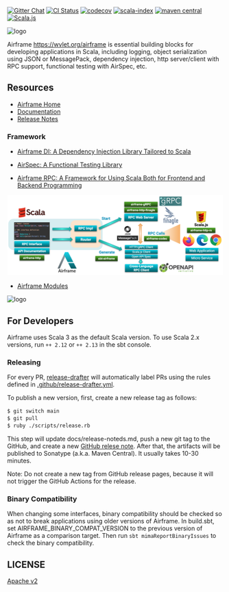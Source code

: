[![Gitter Chat][gitter-badge]][gitter-link] [![CI Status][gha-badge]][gha-link] [![codecov](https://codecov.io/gh/wvlet/airframe/branch/main/graph/badge.svg)](https://codecov.io/gh/wvlet/airframe) [![scala-index][sindex-badge]][sindex-link] [![maven central][central-badge]][central-link] [![Scala.js](https://www.scala-js.org/assets/badges/scalajs-1.0.0.svg)](https://www.scala-js.org)

[circleci-badge]: https://circleci.com/gh/wvlet/airframe.svg?style=svg
[circleci-link]: https://circleci.com/gh/wvlet/airframe
[gha-badge]: https://github.com/wvlet/airframe/workflows/CI/badge.svg
[gha-link]: https://github.com/wvlet/airframe/actions?workflow=CI
[gitter-badge]: https://badges.gitter.im/Join%20Chat.svg
[gitter-link]: https://gitter.im/wvlet/airframe?utm_source=badge&utm_medium=badge&utm_campaign=pr-badge&utm_content=badge
[coverall-badge]: https://coveralls.io/repos/github/wvlet/airframe/badge.svg?branch=main
[coverall-link]: https://coveralls.io/github/wvlet/airframe?branch=main
[sindex-badge]: https://index.scala-lang.org/wvlet/airframe/airframe/latest.svg?color=orange
[sindex-link]: https://index.scala-lang.org/wvlet/airframe
[central-badge]: https://img.shields.io/maven-central/v/org.wvlet.airframe/airframe_2.12.svg?label=maven%20central
[central-link]: https://search.maven.org/search?q=g:%22org.wvlet.airframe%22%20AND%20a:%22airframe_2.12%22


<p><img src="https://github.com/wvlet/airframe/raw/main/logos/airframe-badge-light.png" alt="logo" width="300px"></p>

Airframe https://wvlet.org/airframe is essential building blocks for developing applications in Scala, including logging, object serialization using JSON or MessagePack, dependency injection, http server/client with RPC support, functional testing with AirSpec, etc. 

## Resources

- [Airframe Home](https://wvlet.org/airframe/)
- [Documentation](https://wvlet.org/airframe/docs)
- [Release Notes](https://wvlet.org/airframe/docs/release-notes.html)

### Framework

- [Airframe DI: A Dependency Injection Library Tailored to Scala](https://wvlet.org/airframe/docs/airframe.html)
- [AirSpec: A Functional Testing Library](https://wvlet.org/airframe/docs/airspec.html)

- [Airframe RPC: A Framework for Using Scala Both for Frontend and Backend Programming](https://wvlet.org/airframe/docs/airframe-rpc.html)
<p><img src="https://github.com/wvlet/airframe/raw/main/website/static/img/airframe-rpc/rpc-overview.png" alt="rpc" width="800px"></p>

- [Airframe Modules](https://wvlet.org/airframe/docs/index.html)
<p><img src="https://github.com/wvlet/airframe/raw/main/logos/airframe-overview.png" alt="logo" width="800px"></p>


## For Developers

Airframe uses Scala 3 as the default Scala version. To use Scala 2.x versions, run `++ 2.12` or `++ 2.13` in the sbt console.

### Releasing

For every PR, [release-drafter](https://github.com/release-drafter/release-drafter) will automatically label PRs using the rules defined in [.github/release-drafter.yml](https://github.com/wvlet/airframe/blob/main/.github/release-drafter.yml). 

To publish a new version, first, create a new release tag as follows:

```sh
$ git switch main
$ git pull
$ ruby ./scripts/release.rb
```
This step will update docs/release-noteds.md, push a new git tag to the GitHub, and
create a new [GitHub relese note](https://github.com/wvlet/airframe/releases).
After that, the artifacts will be published to Sonatype (a.k.a. Maven Central). It usually takes 10-30 minutes. 

Note: Do not create a new tag from GitHub release pages, because it will not trigger the GitHub Actions for the release.

### Binary Compatibility

When changing some interfaces, binary compatibility should be checked so as not to break applications using older versions of Airframe. In build.sbt, set AIRFRAME_BINARY_COMPAT_VERSION to the previous version of Airframe as a comparison target. Then run `sbt mimaReportBinaryIssues` to check the binary compatibility.

## LICENSE

[Apache v2](https://github.com/wvlet/airframe/blob/main/LICENSE)
